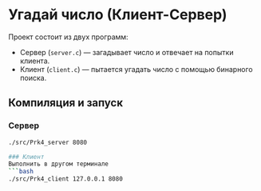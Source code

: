 # Угадай число (Клиент-Сервер)

Проект состоит из двух программ:
- Сервер (`server.c`) — загадывает число и отвечает на попытки клиента.
- Клиент (`client.c`) — пытается угадать число с помощью бинарного поиска.

## Компиляция и запуск

### Сервер
```bash
./src/Prk4_server 8080

### Клиент
Выполнить в другом терминале
```bash
./src/Prk4_client 127.0.0.1 8080
